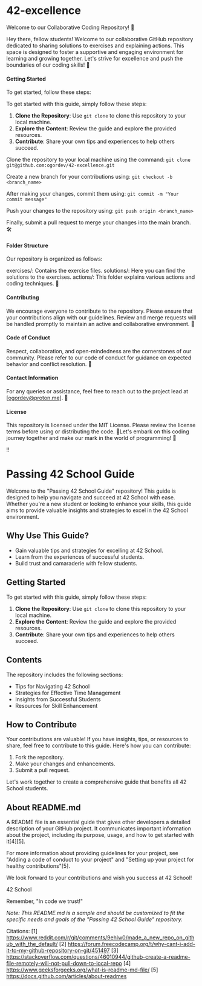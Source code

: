 # 42-excellence

Welcome to our Collaborative Coding Repository! 🚀

Hey there, fellow students! Welcome to our collaborative GitHub repository dedicated to sharing solutions to exercises and explaining actions. This space is designed to foster a supportive and engaging environment for learning and growing together. Let's strive for excellence and push the boundaries of our coding skills! 🌟

#### Getting Started

To get started, follow these steps:

To get started with this guide, simply follow these steps:

1. **Clone the Repository**: Use `git clone` to clone this repository to your local machine.
2. **Explore the Content**: Review the guide and explore the provided resources.
3. **Contribute**: Share your own tips and experiences to help others succeed.

Clone the repository to your local machine using the command:
```git clone git@github.com:ogordev/42-excellence.git```

Create a new branch for your contributions using: 
```git checkout -b <branch_name>```

After making your changes, commit them using: 
```git commit -m "Your commit message"```

Push your changes to the repository using: 
```git push origin <branch_name>```

Finally, submit a pull request to merge your changes into the main branch. 🛠️

#### Folder Structure

Our repository is organized as follows:

exercises/: Contains the exercise files.
solutions/: Here you can find the solutions to the exercises.
actions/: This folder explains various actions and coding techniques. 📁

#### Contributing

We encourage everyone to contribute to the repository. Please ensure that your contributions align with our guidelines. Review and merge requests will be handled promptly to maintain an active and collaborative environment. 🤝

#### Code of Conduct

Respect, collaboration, and open-mindedness are the cornerstones of our community. Please refer to our code of conduct for guidance on expected behavior and conflict resolution. 🤗

#### Contact Information

For any queries or assistance, feel free to reach out to the project lead at [ogordev@proton.me]. 📧

#### License

This repository is licensed under the MIT License. Please review the license terms before using or distributing the code. 📜Let's embark on this coding journey together and make our mark in the world of programming! 🚀


!!


# Passing 42 School Guide

Welcome to the "Passing 42 School Guide" repository! This guide is designed to help you navigate and succeed at 42 School with ease. Whether you're a new student or looking to enhance your skills, this guide aims to provide valuable insights and strategies to excel in the 42 School environment.

## Why Use This Guide?

- Gain valuable tips and strategies for excelling at 42 School.
- Learn from the experiences of successful students.
- Build trust and camaraderie with fellow students.

## Getting Started

To get started with this guide, simply follow these steps:

1. **Clone the Repository**: Use `git clone` to clone this repository to your local machine.
2. **Explore the Content**: Review the guide and explore the provided resources.
3. **Contribute**: Share your own tips and experiences to help others succeed.

## Contents

The repository includes the following sections:

- Tips for Navigating 42 School
- Strategies for Effective Time Management
- Insights from Successful Students
- Resources for Skill Enhancement

## How to Contribute

Your contributions are valuable! If you have insights, tips, or resources to share, feel free to contribute to this guide. Here's how you can contribute:

1. Fork the repository.
2. Make your changes and enhancements.
3. Submit a pull request.

Let's work together to create a comprehensive guide that benefits all 42 School students.

## About README.md

A README file is an essential guide that gives other developers a detailed description of your GitHub project. It communicates important information about the project, including its purpose, usage, and how to get started with it[4][5].

For more information about providing guidelines for your project, see "Adding a code of conduct to your project" and "Setting up your project for healthy contributions"[5].

We look forward to your contributions and wish you success at 42 School!

42 School

Remember, "In code we trust!"

*Note: This README.md is a sample and should be customized to fit the specific needs and goals of the "Passing 42 School Guide" repository.*

Citations:
[1] https://www.reddit.com/r/git/comments/9ehlw0/made_a_new_repo_on_github_with_the_default/
[2] https://forum.freecodecamp.org/t/why-cant-i-add-it-to-my-github-repository-on-git/451497
[3] https://stackoverflow.com/questions/46010944/github-create-a-readme-file-remotely-will-not-pull-down-to-local-repo
[4] https://www.geeksforgeeks.org/what-is-readme-md-file/
[5] https://docs.github.com/articles/about-readmes
